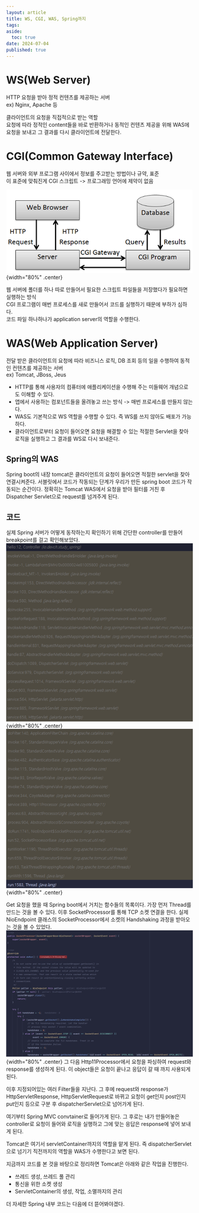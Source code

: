 ```yaml
---
layout: article
title: WS, CGI, WAS, Spring까지
tags: 
aside:
  toc: true
date: 2024-07-04
published: true
---
```


# WS(Web Server)
HTTP 요청을 받아 정적 컨텐츠를 제공하는 서버  
ex) Nginx, Apache 등  


클라이언트의 요청을 직접적으로 받는 역할  
요청에 따라 정적인 content들을 바로 반환하거나 동적인 컨텐츠 제공을 위해 WAS에 요청을 보내고 그 결과를 다시 클라이언트에 전달한다.  
# CGI(Common Gateway Interface)
웹 서버와 외부 프로그램 사이에서 정보를 주고받는 방법이나 규약, 표준  
이 표준에 맞춰진게 CGI 스크립트 -> 프로그래밍 언어에 제약이 없음  

![](/assets/images/postImages/0000-00-00-WS,%20CGI,%20WAS,%20Spring까지.png){width="80%" .center}

웹 서버에 폴더를 하나 따로 만들어서 필요한 스크립트 파일들을 저장했다가 필요하면 실행하는 방식  
CGI 프로그램이 매번 프로세스를 새로 만들어서 코드를 실행하기 때문에 부하가 심하다.  
코드 파일 하나하나가 application server의 역할을 수행한다.  

# WAS(Web Application Server)
전달 받은 클라이언트의 요청에 따라 비즈니스 로직, DB 조회 등의 일을 수행하여 동적인 컨텐츠를 제공하는 서버  
ex) Tomcat, JBoss, Jeus  
- HTTP를 통해 사용자의 컴퓨터에 애플리케이션을 수행해 주는 미들웨어 개념으로도 이해할 수 있다.
- 앱에서 사용하는 컴포넌트들을 올려놓고 쓰는 방식 -> 매번 프로세스를 만들지 않는다.
- WAS도 기본적으로 WS 역할을 수행할 수 있다. 즉 WS를 쓰지 않아도 배포가 가능하다.
- 클라이언트로부터 요청이 들어오면 요청을 해결할 수 있는 적절한 Servlet을 찾아 로직을 실행하고 그 결과를 WS로 다시 보내준다.
## Spring의 WAS
Spring boot의 내장 tomcat은 클라이언트의 요청이 들어오면 적절한 servlet을 찾아 연결시켜준다.
서블릿에서 코드가 작동되는 단계가 우리가 만든 spring boot 코드가 작동되는 순간이다.
정확히는 Tomcat WAS에서 요청을 받아 필터를 거친 후 Dispatcher Servlet으로 request를 넘겨주게 된다.  

## 코드
실제 Spring 서버가 어떻게 동작하는지 확인하기 위해 간단한 controller를 만들어 breakpoint를 걸고 확인해보았다.  
![](/assets/images/postImages/0000-00-00-WS,%20CGI,%20WAS,%20Spring까지-2.png){width="80%" .center}
![](/assets/images/postImages/0000-00-00-WS,%20CGI,%20WAS,%20Spring까지-3.png){width="80%" .center}

Get 요청을 했을 때 Spring boot에서 거치는 함수들의 목록이다.
가장 먼저 Thread를 만드는 것을 볼 수 있다. 이후 SocketProcessor를 통해 TCP 소켓 연결을 한다. 실제 NioEndpoint 클래스의 SocketProcessor에서 소켓의 Handshaking 과정을 받아오는 것을 볼 수 있었다.  
![](../assets/images/postImages/0000-00-00-WS,%20CGI,%20WAS,%20Spring까지-4.png){width="80%" .center}
 그 다음 Http11Processor에서 요청을 파싱하여 request와 response를 생성하게 된다. 이 object들은 요청이 끝나고 응답이 갈 때 까지 사용되게 된다.

이후 지정되어있는 여러 Filter들을 지난다. 그 후에 request와 response가 HttpServletResponse, HttpServletRequest로 바뀌고 요청이 get인지 post인지 put인지 등으로 구분 후 dispatcherServlet으로 넘어가게 된다.

여기부터 Spring MVC convtainer로 들어가게 된다. 그 후로는 내가 만들어놓은 controller로 요청이 들어와 로직을 실행하고 그에 맞는 응답은 response에 넣어 보내게 된다.

Tomcat은 여기서 servletContainer까지의 역할을 맡게 된다. 즉 dispatcherServlet으로 넘기기 직전까지의 역할을 WAS가 수행한다고 보면 된다.

지금까지 코드를 본 것을 바탕으로 정리하면 Tomcat은 아래와 같은 작업을 진행한다.
- 쓰레드 생성, 쓰레드 풀 관리
- 통신을 위한 소켓 생성
- ServletContainer의 생성, 작업, 소멸까지의 관리

더 자세한 Spring 내부 코드는 다음에 더 뜯어봐야겠다.
